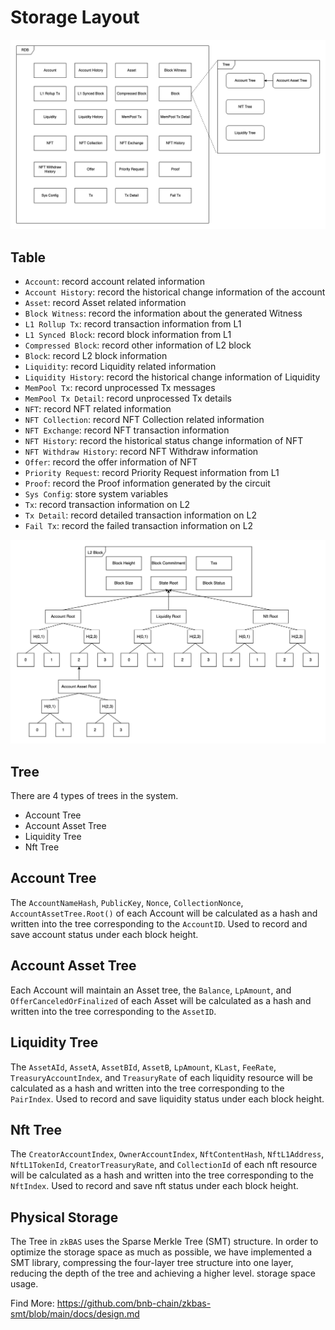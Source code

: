# Storage Layout

![Layout](./assets/storage_layout.png)
## Table
 - `Account`: record account related information
 - `Account History`: record the historical change information of the account
 - `Asset`: record Asset related information
 - `Block Witness`: record the information about the generated Witness
 - `L1 Rollup Tx`: record transaction information from L1
 - `L1 Synced Block`: record block information from L1
 - `Compressed Block`: record other information of L2 block
 - `Block`: record L2 block information
 - `Liquidity`: record Liquidity related information
 - `Liquidity History`: record the historical change information of Liquidity
 - `MemPool Tx`: record unprocessed Tx messages
 - `MemPool Tx Detail`: record unprocessed Tx details
 - `NFT`: record NFT related information
 - `NFT Collection`: record NFT Collection related information
 - `NFT Exchange`: record NFT transaction information
 - `NFT History`: record the historical status change information of NFT
 - `NFT Withdraw History`: record NFT Withdraw information
 - `Offer`: record the offer information of NFT
 - `Priority Request`: record Priority Request information from L1
 - `Proof`: record the Proof information generated by the circuit
 - `Sys Config`: store system variables
 - `Tx`: record transaction information on L2
 - `Tx Detail`: record detailed transaction information on L2
 - `Fail Tx`: record the failed transaction information on L2

![L2Block](./assets/L2Block.png)

## Tree
There are 4 types of trees in the system.
 - Account Tree
 - Account Asset Tree
 - Liquidity Tree 
 - Nft Tree

## Account Tree
The `AccountNameHash`, `PublicKey`, `Nonce`, `CollectionNonce`, `AccountAssetTree.Root()` of each Account will be calculated as a hash and written into the tree corresponding to the `AccountID`. 
Used to record and save account status under each block height.

## Account Asset Tree
Each Account will maintain an Asset tree, the `Balance`, `LpAmount`, and `OfferCanceledOrFinalized` of each Asset will be calculated as a hash and written into the tree corresponding to the `AssetID`.

## Liquidity Tree
The `AssetAId`, `AssetA`, `AssetBId`, `AssetB`, `LpAmount`, `KLast`, `FeeRate`, `TreasuryAccountIndex`, and `TreasuryRate` of each liquidity resource will be calculated as a hash and written into the tree corresponding to the `PairIndex`. 
Used to record and save liquidity status under each block height.

## Nft Tree
The `CreatorAccountIndex`, `OwnerAccountIndex`, `NftContentHash`, `NftL1Address`, `NftL1TokenId`, `CreatorTreasuryRate`, and `CollectionId` of each nft resource will be calculated as a hash and written into the tree corresponding to the `NftIndex`. 
Used to record and save nft status under each block height.

## Physical Storage
The Tree in `zkBAS` uses the Sparse Merkle Tree (SMT) structure. In order to optimize the storage space as much as possible, we have implemented a SMT library, compressing the four-layer tree structure into one layer, reducing the depth of the tree and achieving a higher level. storage space usage.

Find More: https://github.com/bnb-chain/zkbas-smt/blob/main/docs/design.md